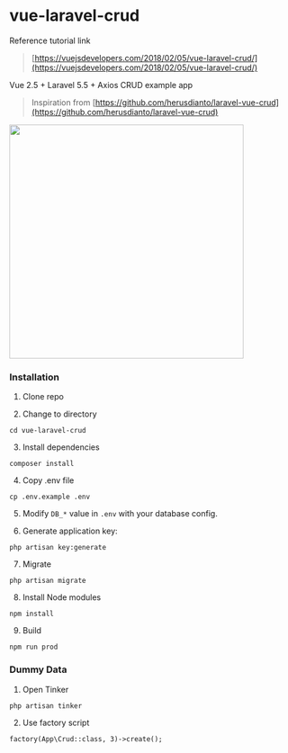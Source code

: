 # vue-laravel-crud
Reference tutorial link
> [https://vuejsdevelopers.com/2018/02/05/vue-laravel-crud/](https://vuejsdevelopers.com/2018/02/05/vue-laravel-crud/)

Vue 2.5 + Laravel 5.5 + Axios CRUD example app

> Inspiration from [https://github.com/herusdianto/laravel-vue-crud](https://github.com/herusdianto/laravel-vue-crud)

<img src="demo.gif" width="416">

### Installation

1. Clone repo

2. Change to directory

````
cd vue-laravel-crud
````   

3. Install dependencies

````
composer install
````

4. Copy .env file

```
cp .env.example .env
```

5. Modify `DB_*` value in `.env` with your database config.

6. Generate application key:

````
php artisan key:generate
````

7. Migrate
````
php artisan migrate
````

8. Install Node modules
````
npm install
````

9. Build

````
npm run prod
````

### Dummy Data

1. Open Tinker

````
php artisan tinker
````
    
2. Use factory script
````
factory(App\Crud::class, 3)->create();
````
